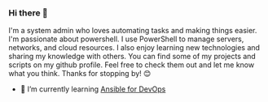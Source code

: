 ### Hi there 👋

I'm a system admin who loves automating tasks and making things easier. I'm passionate about powershell. I use PowerShell to manage servers, networks, and cloud resources. I also enjoy learning new technologies and sharing my knowledge with others. You can find some of my projects and scripts on my github profile. Feel free to check them out and let me know what you think. Thanks for stopping by! 😊

- 🌱 I’m currently learning [Ansible for DevOps](https://www.ansiblefordevops.com/)

<!--
**adrimus/adrimus** is a ✨ _special_ ✨ repository because its `README.md` (this file) appears on your GitHub profile.

Here are some ideas to get you started:

- 🔭 I’m currently working on ...
- 🌱 I’m currently learning ...
- 👯 I’m looking to collaborate on ...
- 🤔 I’m looking for help with ...
- 💬 Ask me about ...
- 📫 How to reach me: ...
- 😄 Pronouns: ...
- ⚡ Fun fact: ...
-->
